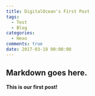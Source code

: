 ```yaml
---
title: DigitalOcean's First Post
tags:
  - Test
  - Blog
categories:
  - Hexo
comments: true
date: 2017-03-18 00:00:00
---
```


## Markdown goes here.

**This is our first post!**